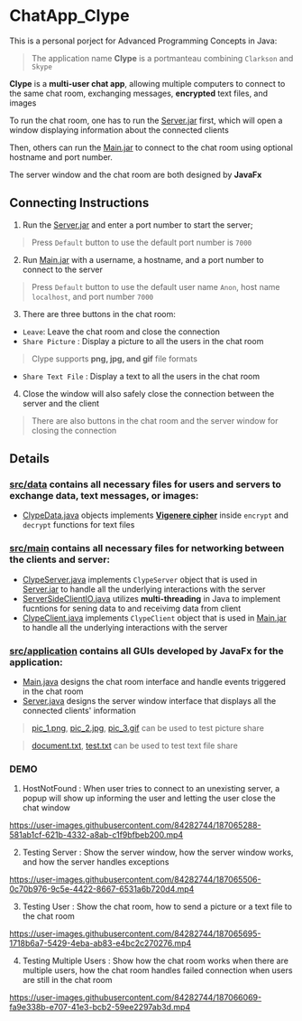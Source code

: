 # ChatApp_Clype
This is a personal porject for Advanced Programming Concepts in Java:

> The application name **Clype** is a portmanteau combining `Clarkson` and `Skype`


**Clype** is a **multi-user chat app**, allowing multiple computers to connect to the same chat room, exchanging messages, **encrypted** text files, and images 

To run the chat room, one has to run the [Server.jar](Server.jar) first, which will open a window displaying information about the connected clients

Then, others can run the [Main.jar](Main.jar) to connect to the chat room using optional hostname and port number.

The server window and the chat room are both designed by **JavaFx** 

## Connecting Instructions
1. Run the [Server.jar](Server.jar) and enter a port number to start the server; 
> Press `Default` button to use the default port number is `7000` 
2. Run [Main.jar](Main.jar) with a username, a hostname, and a port number to connect to the server
> Press `Default` button to use the default user name  `Anon`, host name `localhost`, and port number `7000`
3. There are three buttons in the chat room:
  * `Leave`: Leave the chat room and close the connection                                                    
  * `Share Picture` : Display a picture to all the users in the chat room
  >  Clype supports **png, jpg, and gif** file formats
  * `Share Text File` : Display a text to all the users in the chat room
4. Close the window will also safely close the connection between the server and the client  
> There are also buttons in the chat room and the server window for closing the connection






## Details

### [src/data](src/data) contains all necessary files for users and servers to exchange data, text messages, or images:

* [ClypeData.java](src/data/ClypeData.java) objects implements **[Vigenere cipher](https://en.wikipedia.org/wiki/Vigen%C3%A8re_cipher)** inside `encrypt` and `decrypt` functions for text files

### [src/main](src/main) contains all necessary files for networking between the clients and  server:
* [ClypeServer.java](src/main/ClypeServer.java) implements `ClypeServer` object that is used in [Server.jar](Server.jar) to handle all the underlying interactions with the server
* [ServerSideClientIO.java](src/main/ServerSideClientIO.java) utilizes **multi-threading** in Java to implement fucntions for sening data to and receivimg data from client
* [ClypeClient.java](src/main/ClypeClient.java) implements `ClypeClient` object that is used in [Main.jar](main.jar) to handle all the underlying interactions with the server


### [src/application](src/application) contains all GUIs developed by **JavaFx** for the application:
* [Main.java](src/application/Main.java) designs the chat room interface and handle events triggered in the chat room
* [Server.java](src/application/Server.java) designs the server window interface that displays all the connected clients' information

> [pic_1.png](pic_1.png), [pic_2.jpg](pic_2.jpg), [pic_3.gif](pic_3.gif) can be used to test picture share

> [document.txt](document.txt), [test.txt](test.txt) can be used to test text file share

### DEMO
1. HostNotFound : When user tries to connect to an unexisting server, a popup will show up informing the user and letting the user close the chat window



https://user-images.githubusercontent.com/84282744/187065288-581ab1cf-621b-4332-a8ab-c1f9bfbeb200.mp4



2. Testing Server : Show the server window, how the server window works, and how the server handles exceptions



https://user-images.githubusercontent.com/84282744/187065506-0c70b976-9c5e-4422-8667-6531a6b720d4.mp4


3. Testing User : Show the chat room, how to send a picture or a text file to the chat room






https://user-images.githubusercontent.com/84282744/187065695-1718b6a7-5429-4eba-ab83-e4bc2c270276.mp4



4. Testing Multiple Users : Show how the chat room works when there are multiple users, how the chat room handles failed connection when users are still in the chat room 




https://user-images.githubusercontent.com/84282744/187066069-fa9e338b-e707-41e3-bcb2-59ee2297ab3d.mp4


